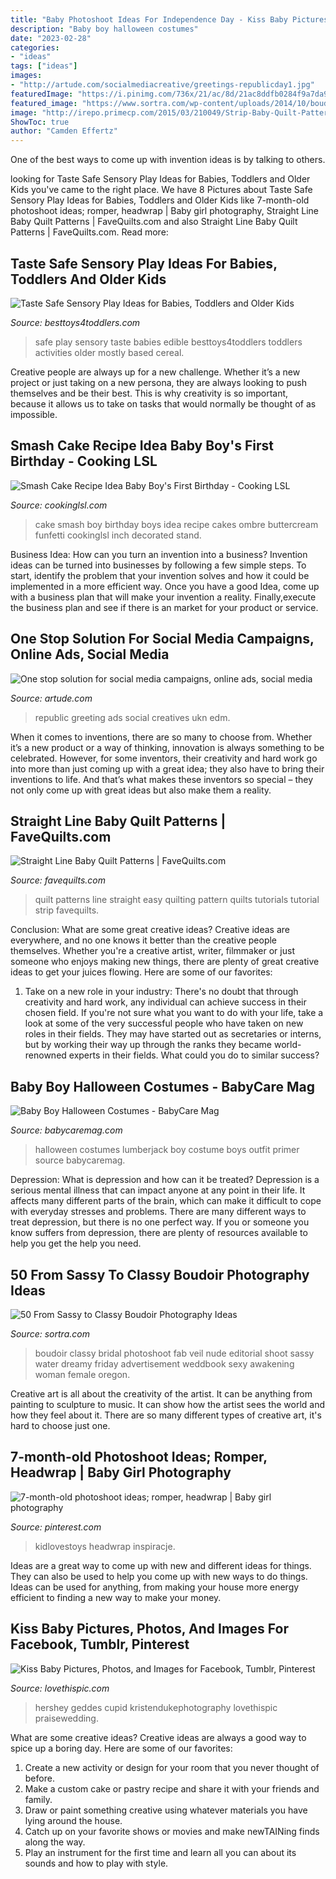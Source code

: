 ```yaml
---
title: "Baby Photoshoot Ideas For Independence Day - Kiss Baby Pictures, Photos, And Images For Facebook, Tumblr, Pinterest"
description: "Baby boy halloween costumes"
date: "2023-02-28"
categories:
- "ideas"
tags: ["ideas"]
images:
- "http://artude.com/socialmediacreative/greetings-republicday1.jpg"
featuredImage: "https://i.pinimg.com/736x/21/ac/8d/21ac8ddfb0284f9a7da9b090ddd73b4e.jpg"
featured_image: "https://www.sortra.com/wp-content/uploads/2014/10/boudoir203.jpg"
image: "http://irepo.primecp.com/2015/03/210049/Strip-Baby-Quilt-Pattern-_Large600_ID-891928.jpg?v=891928"
ShowToc: true
author: "Camden Effertz"
---
```



One of the best ways to come up with invention ideas is by talking to others.

	

		
looking for Taste Safe Sensory Play Ideas for Babies, Toddlers and Older Kids you've came to the right place. We have 8 Pictures about Taste Safe Sensory Play Ideas for Babies, Toddlers and Older Kids like 7-month-old photoshoot ideas; romper, headwrap | Baby girl photography, Straight Line Baby Quilt Patterns | FaveQuilts.com and also Straight Line Baby Quilt Patterns | FaveQuilts.com. Read more:
		
    
## Taste Safe Sensory Play Ideas For Babies, Toddlers And Older Kids

<img loading=lazy src="https://besttoys4toddlers.com/wp-content/uploads/2015/12/TASTE-SAFE-sensory-play-ideas-for-kids.jpg" onerror="this.onerror=null;this.src='https://tse2.mm.bing.net/th?id=OIP.JuhIk3IQdj3Lh7FRx9fXYgHaLH&amp;pid=15.1';" alt="Taste Safe Sensory Play Ideas for Babies, Toddlers and Older Kids">

_Source: besttoys4toddlers.com_

>safe play sensory taste babies edible besttoys4toddlers toddlers activities older mostly based cereal. 

	

Creative people are always up for a new challenge. Whether it’s a new project or just taking on a new persona, they are always looking to push themselves and be their best. This is why creativity is so important, because it allows us to take on tasks that would normally be thought of as impossible.

    
## Smash Cake Recipe Idea Baby Boy&#039;s First Birthday - Cooking LSL

<img loading=lazy src="https://cookinglsl.com/wp-content/uploads/2017/08/funfetti-smash-cake-baby-boy-2-1.jpg" onerror="this.onerror=null;this.src='https://tse4.mm.bing.net/th?id=OIP.V5Pm88Ai6-18wV1XJ5urigHaLH&amp;pid=15.1';" alt="Smash Cake Recipe Idea Baby Boy&#039;s First Birthday - Cooking LSL">

_Source: cookinglsl.com_

>cake smash boy birthday boys idea recipe cakes ombre buttercream funfetti cookinglsl inch decorated stand. 

	

Business Idea: How can you turn an invention into a business?
Invention ideas can be turned into businesses by following a few simple steps. To start, identify the problem that your invention solves and how it could be implemented in a more efficient way. Once you have a good Idea, come up with a business plan that will make your invention a reality. Finally,execute the business plan and see if there is an market for your product or service.

    
## One Stop Solution For Social Media Campaigns, Online Ads, Social Media

<img loading=lazy src="http://artude.com/socialmediacreative/greetings-republicday1.jpg" onerror="this.onerror=null;this.src='https://tse2.mm.bing.net/th?id=OIP.y6chw4cOnsOOv9rUu13YOQHaFp&amp;pid=15.1';" alt="One stop solution for social media campaigns, online ads, social media">

_Source: artude.com_

>republic greeting ads social creatives ukn edm. 

	

When it comes to inventions, there are so many to choose from. Whether it’s a new product or a way of thinking, innovation is always something to be celebrated. However, for some inventors, their creativity and hard work go into more than just coming up with a great idea; they also have to bring their inventions to life. And that’s what makes these inventors so special – they not only come up with great ideas but also make them a reality.

    
## Straight Line Baby Quilt Patterns | FaveQuilts.com

<img loading=lazy src="http://irepo.primecp.com/2015/03/210049/Strip-Baby-Quilt-Pattern-_Large600_ID-891928.jpg?v=891928" onerror="this.onerror=null;this.src='https://tse4.mm.bing.net/th?id=OIP.r1PU4sLUSufvrWjGDMqeYwHaKy&amp;pid=15.1';" alt="Straight Line Baby Quilt Patterns | FaveQuilts.com">

_Source: favequilts.com_

>quilt patterns line straight easy quilting pattern quilts tutorials tutorial strip favequilts. 

	

Conclusion: What are some great creative ideas?
Creative ideas are everywhere, and no one knows it better than the creative people themselves. Whether you're a creative artist, writer, filmmaker or just someone who enjoys making new things, there are plenty of great creative ideas to get your juices flowing. Here are some of our favorites: 
1. Take on a new role in your industry: There's no doubt that through creativity and hard work, any individual can achieve success in their chosen field. If you're not sure what you want to do with your life, take a look at some of the very successful people who have taken on new roles in their fields. They may have started out as secretaries or interns, but by working their way up through the ranks they became world-renowned experts in their fields. What could you do to similar success? 


    
## Baby Boy Halloween Costumes - BabyCare Mag

<img loading=lazy src="https://www.babycaremag.com/wp-content/uploads/2017/09/cba985368090a9ec11a9db8a040339cf.jpg" onerror="this.onerror=null;this.src='https://tse2.mm.bing.net/th?id=OIP.5C7Hbx9VXfnh8L5LDNd33gHaLO&amp;pid=15.1';" alt="Baby Boy Halloween Costumes - BabyCare Mag">

_Source: babycaremag.com_

>halloween costumes lumberjack boy costume boys outfit primer source babycaremag. 

	

Depression: What is depression and how can it be treated?
Depression is a serious mental illness that can impact anyone at any point in their life. It affects many different parts of the brain, which can make it difficult to cope with everyday stresses and problems. There are many different ways to treat depression, but there is no one perfect way. If you or someone you know suffers from depression, there are plenty of resources available to help you get the help you need.

    
## 50 From Sassy To Classy Boudoir Photography Ideas

<img loading=lazy src="https://www.sortra.com/wp-content/uploads/2014/10/boudoir203.jpg" onerror="this.onerror=null;this.src='https://tse4.mm.bing.net/th?id=OIP.V50wITKDU6UoF6nV6LxfOgHaKD&amp;pid=15.1';" alt="50 From Sassy to Classy Boudoir Photography Ideas">

_Source: sortra.com_

>boudoir classy bridal photoshoot fab veil nude editorial shoot sassy water dreamy friday advertisement weddbook sexy awakening woman female oregon. 

	

Creative art is all about the creativity of the artist. It can be anything from painting to sculpture to music. It can show how the artist sees the world and how they feel about it. There are so many different types of creative art, it's hard to choose just one.

    
## 7-month-old Photoshoot Ideas; Romper, Headwrap | Baby Girl Photography

<img loading=lazy src="https://i.pinimg.com/736x/21/ac/8d/21ac8ddfb0284f9a7da9b090ddd73b4e.jpg" onerror="this.onerror=null;this.src='https://tse2.mm.bing.net/th?id=OIP.TDkTh3bIX00g5zhCM8YLxgHaLG&amp;pid=15.1';" alt="7-month-old photoshoot ideas; romper, headwrap | Baby girl photography">

_Source: pinterest.com_

>kidlovestoys headwrap inspiracje. 

	

Ideas are a great way to come up with new and different ideas for things. They can also be used to help you come up with new ways to do things. Ideas can be used for anything, from making your house more energy efficient to finding a new way to make your money.

    
## Kiss Baby Pictures, Photos, And Images For Facebook, Tumblr, Pinterest

<img loading=lazy src="http://www.lovethispic.com/uploaded_images/62025-Kiss-Baby.jpg" onerror="this.onerror=null;this.src='https://tse4.mm.bing.net/th?id=OIP.LND37m65fnV6pyeffijAawHaLG&amp;pid=15.1';" alt="Kiss Baby Pictures, Photos, and Images for Facebook, Tumblr, Pinterest">

_Source: lovethispic.com_

>hershey geddes cupid kristendukephotography lovethispic praisewedding. 

	

What are some creative ideas?
Creative ideas are always a good way to spice up a boring day. Here are some of our favorites: 
1. Create a new activity or design for your room that you never thought of before. 
2. Make a custom cake or pastry recipe and share it with your friends and family. 
3. Draw or paint something creative using whatever materials you have lying around the house. 
4. Catch up on your favorite shows or movies and make newTAINing finds along the way. 
5. Play an instrument for the first time and learn all you can about its sounds and how to play with style.

